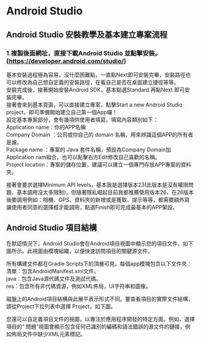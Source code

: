 # Android Studio
## Android Studio 安裝教學及基本建立專案流程
### 1.複製後面網址，直接下載Android Studio 並點擊安裝。(https://developer.android.com/studio/)
基本安裝過程極為容易，沒什麼困難點，一直點Next即可安裝完畢，安裝路徑也可以修改為自己想自定義的安裝路徑，在看自己是否在桌面建立捷徑等等。  
安裝完成後，接著開始安裝Android SDK，基本點選Standard 再點Next 即可安裝完畢。  
接著會來到基本頁面，可以直接建立專案，點擊Start a new Android Studio project，即可準備開始建立自己第一個App囉！  
設定基本專案部分，會有幾項供使用者填寫，填寫內容類別如下：  
  Application name：你的APP名稱  
  Company Domain  ：公司或你自己的 domain 名稱，用來辨識這個APP的所有者是誰。  
  Package name    ：專案的 Java 套件名稱，預設為Company Domain加Application nam組合，也可以點擊右方Edit修改自己喜歡的名稱。  
  Project location：專案的儲存位置，建議可以建立一個專門存放APP專案的資料夾。  
    
接著會要求選擇Minimum API levels，基本我是選擇版本23(此版本是沒有權限問題，基本調用沒太多限制)，但隨著隱私崛起目前我都推薦使用版本26，在26版本後要調用例如：相機、GPS、資料夾的新增或是獲取、提示等等，都需要額外寫讓使用者同意的選擇框才能調用，點選Finish即可完成最基本的APP架設。  
  
## Android Studio 項目結構
在默認情況下，Android Studio會在Android項目視圖中顯示您的項目文件，如下圖所示。此視圖由模塊組織，以便快速訪問項目的關鍵源文件。  
  
所有構建文件都在Gradle Scripts下的頂層可見，每個app模塊包含以下文件夾：  
  清單：包含AndroidManifest.xml文件。  
  java：包含Java源代碼文件及測試代碼。  
  res：包含所有非代碼資源，例如XML佈局，UI字符串和圖像。  
  
磁盤上的Android項目結構與此展平表示形式不同。要查看項目的實際文件結構，請從Project下拉列表中選擇 Project，如下圖。  
  
您還可以自定義項目文件的視圖，以專注於應用程序開發的特定方面。例如，選擇項目的“ 問題”視圖會顯示包含任何已識別的編碼和語法錯誤的源文件的鏈接，例如佈局文件中缺少XML元素標記。  
